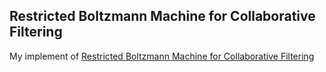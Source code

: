 ## Restricted Boltzmann Machine for Collaborative Filtering
My implement of [Restricted Boltzmann Machine for Collaborative Filtering](https://dl.acm.org/doi/10.1145/1273496.1273596)
